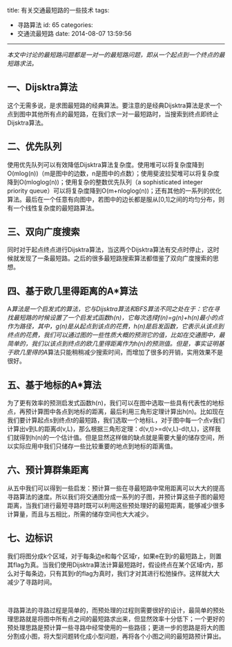 title: 有关交通最短路的一些技术
tags:
  - 寻路算法
id: 65
categories:
  - 交通流最短路
date: 2014-08-07 13:59:56
---

<address>本文中讨论的最短路问题都是一对一的最短路问题，即从一个起点到一个终点的最短路求法。</address>

## 一、Dijsktra算法

这个无需多说，是求图最短路的经典算法。要注意的是经典Dijsktra算法是求一个点到图中其他所有点的最短路，在我们求一对一最短路时，当搜索到终点即终止Dijsktra算法。

<!-- more -->
## 二、优先队列

使用优先队列可以有效降低Dijsktra算法复杂度。使用堆可以将复杂度降到O(mlog(n))（m是图中的边数，n是图中的点数）；使用斐波拉契堆可以将复杂度降到O(mloglog(n))；使用复杂的整数优先队列（a sophisticated integer priority queue）可以将复杂度降到O(m+nloglog(n))；还有其他的一系列的优化算法。最后在一个任意有向图中，若图中的边长都是服从[0,1]之间的均匀分布，则有一个线性复杂度的最短路算法。

## 三、双向广度搜索

同时对于起点终点进行Dijsktra算法，当这两个Dijsktra算法有交点时停止，这时候就发现了一条最短路。之后的很多最短路搜索算法都借鉴了双向广度搜索的思想。

## 四、基于欧几里得距离的A*算法

A*算法是一个启发式的算法，它与Dijsktra算法和BFS算法不同之处在于：它在寻找最短路的时候设置了一个启发式函数h(n)，它每次选择f(n)=g(n)+h(n)最小的点作为路径，其中，g(n)是从起点到该点的花费，h(n)是启发函数，它表示从该点到终点的花费，我们可以通过图的一些性质大概的预测它的值，比如在交通图中，最简单的，我们以该点到终点的欧几里得距离作为h(n)的预测值。但是，事实证明基于欧几里得的A*算法只能稍稍减少搜索时间，而增加了很多的开销，实用效果不是很好。

## 五、基于地标的A*算法

为了更有效率的预测启发式函数h(n)，我们可以在图中选取一些具有代表性的地标点，再预计算图中各点到地标的距离，最后利用三角形定理计算出h(n)。比如现在我们要计算起点s到终点t的最短路，我们选取一个地标L，对于图中每一个点v我们计算出v到L的距离d(v,L)，那么根据三角形定理：d(v,t)&gt;=d(v,L)-d(t,L)，这样我们就得到h(n)的一个估计值。但是显然这样做的缺点就是需要大量的储存空间，所以实际应用中我们只储存一些比较重要的地点到地标的距离值。

## 六、预计算群集距离

从五中我们可以得到一些启发：预计算一些在寻最短路中常用距离可以大大的提高寻路算法的速度。所以我们将交通图分成一系列的子图，并预计算这些子图的最短距离，当我们进行最短寻路时既可以利用这些预处理好的最短距离，能够减少很多计算量，而且与五相比，所需的储存空间也大大减少。

## 七、边标识

我们将图分成k个区域，对于每条边e和每个区域r，如果e在到r的最短路上，则置其flag为真。当我们使用Dijsktra算法计算最短路时，假设终点在某个区域r内，那么对于每条边，只有其到r的flag为真时，我们才对其进行松弛操作。这样就大大减少了寻路时间。

&nbsp;

寻路算法的寻路过程是简单的，而预处理的过程则需要很好的设计，最简单的预处理思路就是将图中所有点之间的最短路求出来，但显然效率十分低下；一个更好的预处理思路是预计算一些寻路中经常使用的一些路径；更进一步的思路是将大的图分割成小图，将大型问题转化成小型问题，再将各个小图之间的最短路预计算出。
